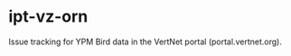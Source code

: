ipt-vz-orn
==========

Issue tracking for YPM Bird data in the VertNet portal (portal.vertnet.org).
